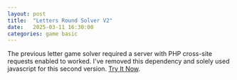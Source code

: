 ```yaml
---
layout: post
title:  "Letters Round Solver V2"
date:   2025-03-11 16:30:00
categories: game basic
---
```


The previous letter game solver required a server with PHP cross-site requests enabled to worked. I've removed this dependency and solely used javascript for this second version. [Try It Now][play-link].


[play-link]: https://payamben.github.io/letters-numbers-solverV2/
